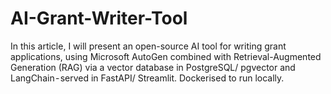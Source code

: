 # AI-Grant-Writer-Tool
In this article, I will present an open-source AI tool for writing grant applications, using Microsoft AutoGen combined with Retrieval-Augmented Generation (RAG) via a vector database in PostgreSQL/ pgvector and LangChain - served in FastAPI/ Streamlit. Dockerised to run locally.
